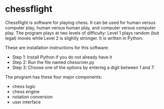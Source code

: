 chessflight
===========

Chessflight is software for playing chess. It can be used for human versus
computer play, human versus human play, and computer versus computer play. The
program plays at two levels of difficulty: Level 1 plays random (but legal)
moves while Level 2 is slightly stronger. It is written in Python.

These are installation instructions for this software:

* Step 1: Install Python if you do not already have it
* Step 2: Run the file named chessriver.py
* Step 3: Choose one of the options by entering a digit between 1 and 7:

The program has these four major components:

* chess logic
* chess engine
* notation conversion
* user interface

